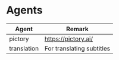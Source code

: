 # Agents

| Agent       | Remark                    |
|-------------|---------------------------|
| pictory     | https://pictory.ai/       |
| translation | For translating subtitles |